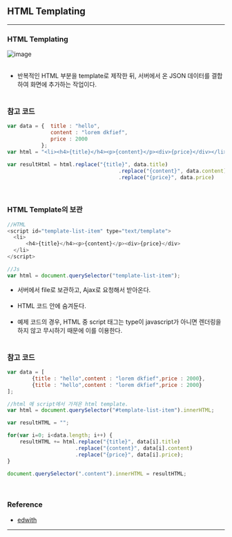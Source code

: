 HTML Templating
---------------

---

### HTML Templating<br>

![image](https://user-images.githubusercontent.com/56240505/70503744-7236d900-1b67-11ea-8a58-7ff2f924e7a6.png)<br><br>

-	반복적인 HTML 부분을 template로 제작한 뒤, 서버에서 온 JSON 데이터를 결합하여 화면에 추가하는 작업이다.<br><br>

### 참고 코드<br>

```javascript
var data = {  title : "hello",
              content : "lorem dkfief",
              price : 2000
           };
var html = "<li><h4>{title}</h4><p>{content}</p><div>{price}</div></li>";

var resultHtml = html.replace("{title}", data.title)
                                    .replace("{content}", data.content)
                                    .replace("{price}", data.price)
```

<br>

### HTML Template의 보관<br>

```javascript
//HTML
<script id="template-list-item" type="text/template">
  <li>
      <h4>{title}</h4><p>{content}</p><div>{price}</div>
  </li>
</script>

//Js
var html = document.querySelector("template-list-item");
```

-	서버에서 file로 보관하고, Ajax로 요청해서 받아온다.<br><br>
-	HTML 코드 안에 숨겨둔다. <br><br>
-	예제 코드의 경우, HTML 중 script 태그는 type이 javascript가 아니면 렌더링을 하지 않고 무시하기 때문에 이를 이용한다.<br><br>

### 참고 코드<br>

```javascript
var data = [
        {title : "hello",content : "lorem dkfief",price : 2000},
        {title : "hello",content : "lorem dkfief",price : 2000}
];

//html 에 script에서 가져온 html template.
var html = document.querySelector("#template-list-item").innerHTML;

var resultHTML = "";

for(var i=0; i<data.length; i++) {
    resultHTML += html.replace("{title}", data[i].title)
                      .replace("{content}", data[i].content)
                      .replace("{price}", data[i].price);
}

document.querySelector(".content").innerHTML = resultHTML;
```

<br>

### Reference<br>

-	[edwith](https://www.edwith.org/boostcourse-web/lecture/20732/)

---
